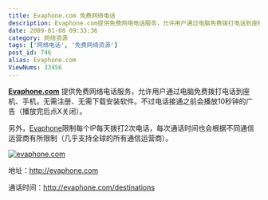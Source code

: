 ```yaml
---
title: Evaphone.com 免费网络电话
description: Evaphone.com提供免费网络电话服务，允许用户通过电脑免费拨打电话到座机、手机，无需注册、无需下载安装软件。不过电话接通之前会播放10秒钟的广告（播放完后点X关闭）。另外，Evaphone限制每个IP每天拨打2次电话，每次通话时间也会根据不同通信运营商有所限制（几乎支持全球的所有通信运营商）。
date: 2009-01-08 09:33:36
category: 网络资源
tags: ['网络电话', '免费网络资源']
post_id: 746
alias: Evaphone.com
ViewNums: 33456
---
```


[**Evaphone.com**](/blog/evaphonecom) 提供免费网络电话服务，允许用户通过电脑免费拨打电话到座机、手机，无需注册、无需下载安装软件。不过电话接通之前会播放10秒钟的广告（播放完后点X关闭）。

另外，[Evaphone](/blog/evaphonecom)限制每个IP每天拨打2次电话，每次通话时间也会根据不同通信运营商有所限制（几乎支持全球的所有通信运营商）。

[![evaphone.com](http://evaphone.com/img/logo.jpg)](/blog/evaphonecom)

地址：<http://evaphone.com>

通话时间：<http://evaphone.com/destinations>

